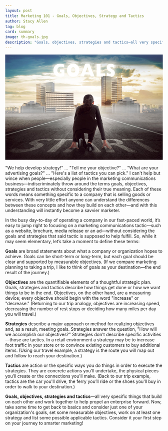 ```yaml
---
layout: post
title: Marketing 101 - Goals, Objectives, Strategy and Tactics
author: Stacy Allen
tag: blog
card: summary
image: th-goals.jpg
description: "Goals, objectives, strategies and tactics—all very specific things that build on each other and work together to help propel an enterprise forward."
---
```

![Marketing 101: Goals, Objectives, Strategy and Tactics](/img/th-goals.jpg)

"We help develop strategy!" ... "Tell me your objective?" ... "What are your advertising goals?" ... "Here's a list of tactics you can pick." I can't help but wince when people—especially people in the marketing communications business—indiscriminately throw around the terms goals, objectives, strategies and tactics without considering their true meaning. Each of these words means something specific to a company that is selling goods or services. With very little effort anyone can understand the differences between these concepts and how they build on each other—and with this understanding will instantly become a savvier marketer.

In the busy day-to-day of operating a company in our fast-paced world, it’s easy to jump right to focusing on a marketing communications tactic—such as a website, brochure, media release or an ad—without considering the goals and strategies that said tactic is supposed to help fulfill. So, while it may seem elementary, let’s take a moment to define these terms:

**Goals** are broad statements about what a company or organization hopes to achieve. Goals can be short-term or long-term, but each goal should be clear and supported by measurable objectives. (If we compare marketing planning to taking a trip, I like to think of goals as your destination—the end result of the journey.)

**Objectives** are the quantifiable elements of a thoughtful strategic plan. Goals, strategies and tactics describe how things get done or how we want things to be in the end. Objectives, on the other hand, are a measuring device; every objective should begin with the word "increase" or "decrease." (Returning to our trip analogy, objectives are increasing speed, decreasing the number of rest stops or deciding how many miles per day you will travel.)

**Strategies** describe a major approach or method for realizing objectives and, as a result, meeting goals. Strategies answer the question, "How will we accomplish our objectives?" Strategies don't describe specific activities—those are tactics. In a retail environment a strategy may be to increase foot traffic in your store or to convince existing customers to buy additional items. (Using our travel example, a strategy is the route you will map out and follow to reach your destination.)

**Tactics** are action or the specific ways you do things in order to execute the strategies. They are concrete actions you'll undertake, the physical pieces you’ll create or the connections you'll make. (Back to our trip example, tactics are the car you'll drive, the ferry you’ll ride or the shoes you'll buy in order to walk to your destination.)

**Goals, objectives, strategies and tactics**—all very specific things that build on each other and work together to help propel an enterprise forward. Now, take some time to get back to basics and consider just one of your organization's goals, set some measurable objectives, work on at least one strategy and list some possible applicable tactics. Consider it your first step on your journey to smarter marketing!
